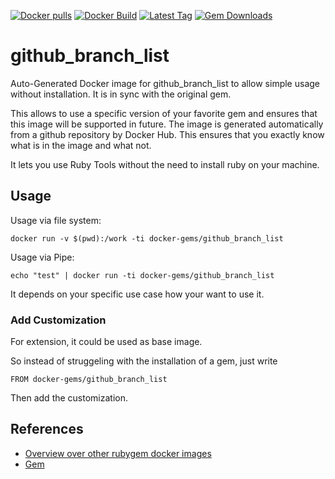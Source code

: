 [![Docker pulls](https://img.shields.io/docker/pulls/rubygem/github_branch_list.svg)](https://hub.docker.com/r/rubygem/github_branch_list/)
[![Docker Build](https://img.shields.io/docker/automated/rubygem/github_branch_list.svg)](https://hub.docker.com/r/rubygem/github_branch_list/)
[![Latest Tag](https://img.shields.io/github/tag/docker-rubygem/github_branch_list.svg)](https://hub.docker.com/r/rubygem/github_branch_list/)
[![Gem Downloads](https://img.shields.io/gem/dt/github_branch_list.svg)](https://rubygems.org/gems/github_branch_list/)
# github_branch_list

Auto-Generated Docker image for github_branch_list to allow simple usage without installation.
It is in sync with the original gem.

This allows to use a specific version of your favorite gem and ensures that this image will be supported in future.
The image is generated automatically from a github repository by Docker Hub.
This ensures that you exactly know what is in the image and what not.

It lets you use Ruby Tools without the need to install ruby on your machine.

## Usage

Usage via file system:

`docker run -v $(pwd):/work -ti docker-gems/github_branch_list`

Usage via Pipe:

`echo "test" | docker run -ti docker-gems/github_branch_list`

It depends on your specific use case how your want to use it.

### Add Customization

For extension, it could be used as base image.

So instead of struggeling with the installation of a gem, just write

`FROM docker-gems/github_branch_list`

Then add the customization.

## References

 - [Overview over other rubygem docker images](https://github.com/thinkbot/docker-rubygem)
 - [Gem](https://rubygems.org/gems/github_branch_list/)
